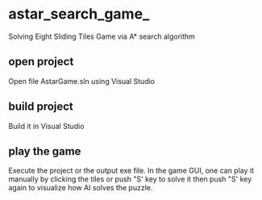 # astar_search_game_
Solving Eight Sliding Tiles Game via A* search algorithm



## open project

Open file AstarGame.sln using Visual Studio

## build project
Build it in Visual Studio



## play the game
Execute the project or the output exe file. In the game GUI, one can play it manually by clicking the tiles
or push "S' key to solve it then push "S' key again to visualize how AI solves the puzzle.


